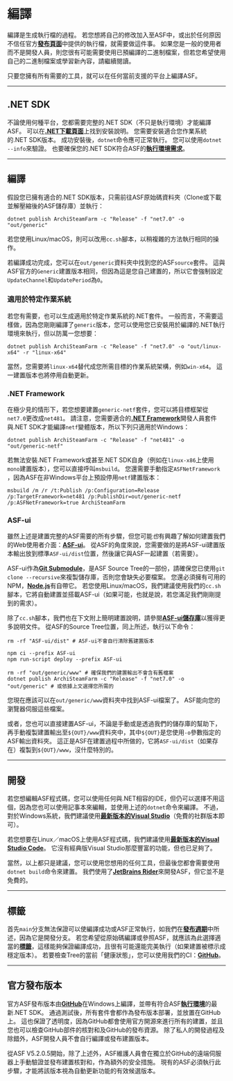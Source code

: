 # 編譯

編譯是生成執行檔的過程。 若您想將自己的修改加入至ASF中，或出於任何原因不信任官方&#8203;**[發布頁面](https://github.com/JustArchiNET/ArchiSteamFarm/releases)**&#8203;中提供的執行檔，就需要做這件事。 如果您是一般的使用者而不是開發人員，則您很有可能需要使用已預編譯的二進制檔案，但若您希望使用自己的二進制檔案或學習新內容，請繼續閱讀。

只要您擁有所有需要的工具，就可以在任何當前支援的平台上編譯ASF。

---

## .NET SDK

不論使用何種平台，您都需要完整的.NET SDK（不只是執行環境）才能編譯ASF。 可以在&#8203;**[.NET下載頁面](https://dotnet.microsoft.com/download)**&#8203;上找到安裝說明。 您需要安裝適合您作業系統的.NET SDK版本。 成功安裝後，&#8203;`dotnet`&#8203;命令應可正常執行。 您可以使用&#8203;`dotnet --info`&#8203;來驗證。 也要確保您的.NET SDK符合ASF的&#8203;**[執行環境需求](https://github.com/JustArchiNET/ArchiSteamFarm/wiki/Compatibility-zh-TW#執行環境需求)**&#8203;。

---

## 編譯

假設您已擁有適合的.NET SDK版本，只需前往ASF原始碼資料夾（Clone或下載並解壓縮後的ASF儲存庫）並執行：

```shell
dotnet publish ArchiSteamFarm -c "Release" -f "net7.0" -o "out/generic"
```

若您使用Linux/macOS，則可以改用&#8203;`cc.sh`&#8203;腳本，以稍複雜的方法執行相同的操作。

若編譯成功完成，您可以在&#8203;`out/generic`&#8203;資料夾中找到您的ASF &#8203;`source`&#8203;套件。 這與ASF官方的&#8203;`Generic`&#8203;建置版本相同，但因為這是您自己建置的，所以它會強制設定&#8203;`UpdateChannel`&#8203;和&#8203;`UpdatePeriod`&#8203;為&#8203;`0`&#8203;。

### 適用於特定作業系統

若您有需要，也可以生成適用於特定作業系統的.NET套件。 一般而言，不需要這樣做，因為您剛剛編譯了&#8203;`generic`&#8203;版本，您可以使用您已安裝用於編譯的.NET執行環境來執行，但以防萬一您想要：

```shell
dotnet publish ArchiSteamFarm -c "Release" -f "net7.0" -o "out/linux-x64" -r "linux-x64"
```

當然，您需要將&#8203;`linux-x64`&#8203;替代成您所需目標的作業系統架構，例如&#8203;`win-x64`&#8203;。 這一建置版本也將停用自動更新。

### .NET Framework

在極少見的情形下，若您想要建置&#8203;`generic-netf`&#8203;套件，您可以將目標框架從&#8203;`net7.0`&#8203;更改成&#8203;`net481`&#8203;。 請注意，您需要適合的&#8203;**[.NET Framework](https://dotnet.microsoft.com/download/visual-studio-sdks)**&#8203;開發人員套件與.NET SDK才能編譯&#8203;`netf`&#8203;變體版本，所以下列只適用於Windows：

```shell
dotnet publish ArchiSteamFarm -c "Release" -f "net481" -o "out/generic-netf"
```

若無法安裝.NET Framework或甚至.NET SDK自身（例如在&#8203;`linux-x86`&#8203;上使用`mono`建置版本），您可以直接呼叫&#8203;`msbuild`&#8203;。 您還需要手動指定&#8203;`ASFNetFramework`&#8203;，因為ASF在非Windows平台上預設停用&#8203;`netf`&#8203;建置版本：

```shell
msbuild /m /r /t:Publish /p:Configuration=Release /p:TargetFramework=net481 /p:PublishDir=out/generic-netf /p:ASFNetFramework=true ArchiSteamFarm
```

### ASF-ui

雖然上述是建置完整的ASF需要的所有步驟，但您可能&#8203;*也*&#8203;有興趣了解如何建置我們的Web使用者介面：&#8203;**[ASF-ui](https://github.com/JustArchiNET/ArchiSteamFarm/wiki/IPC-zh-TW#asf-ui)**&#8203;。 從ASF的角度來說，您需要做的是將ASF-ui建置版本輸出放到標準&#8203;`ASF-ui/dist`&#8203;位置，然後讓它與ASF一起建置（若需要）。

ASF-ui作為&#8203;**[Git Submodule](https://git-scm.com/book/en/v2/Git-Tools-Submodules)**&#8203;，是ASF Source Tree的一部份，請確保您已使用&#8203;`git clone --recursive`&#8203;來複製儲存庫，否則您會缺失必要檔案。 您還必須擁有可用的NPM，&#8203;**[Node.js](https://nodejs.org)**&#8203;有自帶它。 若您使用Linux/macOS，我們建議使用我們的&#8203;`cc.sh`&#8203;腳本，它將自動建置並搭載ASF-ui（如果可能，也就是說，若您滿足我們剛剛提到的需求）。

除了&#8203;`cc.sh`&#8203;腳本，我們也在下文附上簡明建置說明，請參閱&#8203;**[ASF-ui儲存庫](https://github.com/JustArchiNET/ASF-ui)**&#8203;以獲得更多說明文件。 從ASF的Source Tree位置，同上所述，執行以下命令：

```shell
rm -rf "ASF-ui/dist" # ASF-ui不會自行清除舊建置版本

npm ci --prefix ASF-ui
npm run-script deploy --prefix ASF-ui

rm -rf "out/generic/www" # 確保我們的建置輸出不會含有舊檔案
dotnet publish ArchiSteamFarm -c "Release" -f "net7.0" -o "out/generic" # 或依據上文選擇您所需的
```

您現在應該可以在&#8203;`out/generic/www`&#8203;資料夾中找到ASF-ui檔案了。 ASF能向您的瀏覽器伺服這些檔案。

或者，您也可以直接建置ASF-ui，不論是手動或是透過我們的儲存庫的幫助下，再手動複製建置輸出至&#8203;`${OUT}/www`&#8203;資料夾中，其中&#8203;`${OUT}`&#8203;是您使用&#8203;`-o`&#8203;參數指定的ASF輸出資料夾。 這正是ASF在建置過程中所做的，它將&#8203;`ASF-ui/dist`&#8203;（如果存在）複製到&#8203;`${OUT}/www`&#8203;，沒什麼特別的。

---

## 開發

若您想編輯ASF程式碼，您可以使用任何與.NET相容的IDE，但仍可以選擇不用這個，因為您也可以使用記事本來編輯，並使用上述的&#8203;`dotnet`&#8203;命令來編譯。 不過，對於Windows系統，我們建議使用&#8203;**[最新版本的Visual Studio](https://visualstudio.microsoft.com/downloads)**&#8203;（免費的社群版本即可）。

若您想要在Linux／macOS上使用ASF程式碼，我們建議使用&#8203;**[最新版本的Visual Studio Code](https://code.visualstudio.com/download)**&#8203;。 它沒有經典版Visual Studio那麼豐富的功能，但也已足夠了。

當然，以上都只是建議，您可以使用您想用的任何工具，但最後您都會需要使用&#8203;`dotnet build`&#8203;命令來建置。 我們使用了&#8203;**[JetBrains Rider](https://www.jetbrains.com/rider)**&#8203;來開發ASF，但它並不是免費的。

---

## 標籤

首先&#8203;`main`&#8203;分支無法保證可以使編譯成功或ASF正常執行，如我們在&#8203;**[發布週期](https://github.com/JustArchiNET/ArchiSteamFarm/wiki/Release-cycle-zh-TW)**&#8203;中所述，因為它是開發分支。 若您希望從原始碼編譯或參照ASF，就應該為此選擇適當的&#8203;**[標籤](https://github.com/JustArchiNET/ArchiSteamFarm/tags)**&#8203;，這樣能夠保證編譯成功，且很有可能還能完美執行（如果建置被標示成穩定版本）。 若要檢查Tree的當前「健康狀態」，您可以使用我們的CI：&#8203;**[GitHub](https://github.com/JustArchiNET/ArchiSteamFarm/actions/workflows/ci.yml?query=branch%3Amain)**&#8203;。

---

## 官方發布版本

官方ASF發布版本由&#8203;**[GitHub](https://github.com/JustArchiNET/ArchiSteamFarm/actions)**&#8203;在Windows上編譯，並帶有符合ASF&#8203;**[執行環境](https://github.com/JustArchiNET/ArchiSteamFarm/wiki/Compatibility-zh-TW#執行環境需求)**&#8203;的最新.NET SDK。 通過測試後，所有套件會都作為發布版本部署，並放置在GitHub上。 這也保證了透明度，因為GitHub都會使用官方開源來進行所有的建置，並且您也可以檢查GitHub部件的核對和及GitHub的發布資源。 除了私人的開發過程及除錯外，ASF開發人員不會自行編譯或發布建置版本。

從ASF V5.2.0.5開始，除了上述外，ASF維護人員會在獨立於GitHub的遠端伺服器上手動驗證並發布建置核對和，作為額外的安全措施。 現有的ASF必須執行此步驟，才能將該版本視為自動更新功能的有效候選版本。
